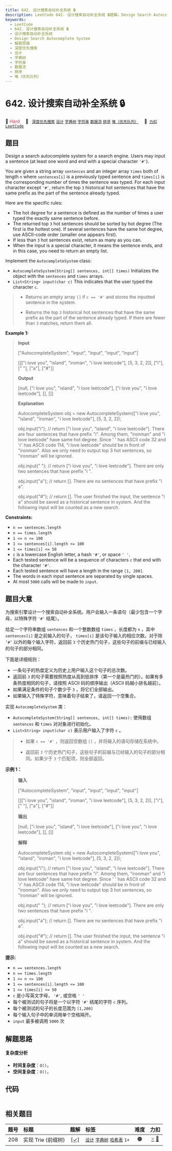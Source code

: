 ```yaml
---
title: 642. 设计搜索自动补全系统 🔒
description: LeetCode 642. 设计搜索自动补全系统 🔒题解，Design Search Autocomplete System，包含解题思路、复杂度分析以及完整的 JavaScript 代码实现。
keywords:
  - LeetCode
  - 642. 设计搜索自动补全系统 🔒
  - 设计搜索自动补全系统
  - Design Search Autocomplete System
  - 解题思路
  - 深度优先搜索
  - 设计
  - 字典树
  - 字符串
  - 数据流
  - 排序
  - 堆（优先队列）
---
```


# 642. 设计搜索自动补全系统 🔒

🔴 <font color=#ff334b>Hard</font>&emsp; 🔖&ensp; [`深度优先搜索`](/tag/depth-first-search.md) [`设计`](/tag/design.md) [`字典树`](/tag/trie.md) [`字符串`](/tag/string.md) [`数据流`](/tag/data-stream.md) [`排序`](/tag/sorting.md) [`堆（优先队列）`](/tag/heap-priority-queue.md)&emsp; 🔗&ensp;[`力扣`](https://leetcode.cn/problems/design-search-autocomplete-system) [`LeetCode`](https://leetcode.com/problems/design-search-autocomplete-system)

## 题目

Design a search autocomplete system for a search engine. Users may input a
sentence (at least one word and end with a special character `'#'`).

You are given a string array `sentences` and an integer array `times` both of
length `n` where `sentences[i]` is a previously typed sentence and `times[i]`
is the corresponding number of times the sentence was typed. For each input
character except `'#'`, return the top `3` historical hot sentences that have
the same prefix as the part of the sentence already typed.

Here are the specific rules:

  * The hot degree for a sentence is defined as the number of times a user typed the exactly same sentence before.
  * The returned top `3` hot sentences should be sorted by hot degree (The first is the hottest one). If several sentences have the same hot degree, use ASCII-code order (smaller one appears first).
  * If less than `3` hot sentences exist, return as many as you can.
  * When the input is a special character, it means the sentence ends, and in this case, you need to return an empty list.

Implement the `AutocompleteSystem` class:

  * `AutocompleteSystem(String[] sentences, int[] times)` Initializes the object with the `sentences` and `times` arrays.
  * `List<String> input(char c)` This indicates that the user typed the character `c`. 
> 
> * Returns an empty array `[]` if `c == '#'` and stores the inputted sentence in the system.
> 
> * Returns the top `3` historical hot sentences that have the same prefix as the part of the sentence already typed. If there are fewer than `3` matches, return them all.



**Example 1:**

> 
> 
> 
> 
> 
> **Input**
> 
> ["AutocompleteSystem", "input", "input", "input", "input"]
> 
> [[["i love you", "island", "iroman", "i love leetcode"], [5, 3, 2, 2]], ["i"], [" "], ["a"], ["#"]]
> 
> **Output**
> 
> [null, ["i love you", "island", "i love leetcode"], ["i love you", "i love leetcode"], [], []]
> 
> 
> 
> **Explanation**
> 
> AutocompleteSystem obj = new AutocompleteSystem(["i love you", "island", "iroman", "i love leetcode"], [5, 3, 2, 2]);
> 
> obj.input("i"); // return ["i love you", "island", "i love leetcode"]. There are four sentences that have prefix "i". Among them, "ironman" and "i love leetcode" have same hot degree. Since ' ' has ASCII code 32 and 'r' has ASCII code 114, "i love leetcode" should be in front of "ironman". Also we only need to output top 3 hot sentences, so "ironman" will be ignored.
> 
> obj.input(" "); // return ["i love you", "i love leetcode"]. There are only two sentences that have prefix "i ".
> 
> obj.input("a"); // return []. There are no sentences that have prefix "i a".
> 
> obj.input("#"); // return []. The user finished the input, the sentence "i a" should be saved as a historical sentence in system. And the following input will be counted as a new search.

**Constraints:**

  * `n == sentences.length`
  * `n == times.length`
  * `1 <= n <= 100`
  * `1 <= sentences[i].length <= 100`
  * `1 <= times[i] <= 50`
  * `c` is a lowercase English letter, a hash `'#'`, or space `' '`.
  * Each tested sentence will be a sequence of characters `c` that end with the character `'#'`.
  * Each tested sentence will have a length in the range `[1, 200]`.
  * The words in each input sentence are separated by single spaces.
  * At most `5000` calls will be made to `input`.


## 题目大意

为搜索引擎设计一个搜索自动补全系统。用户会输入一条语句（最少包含一个字母，以特殊字符 `'#'` 结尾）。

给定一个字符串数组 `sentences` 和一个整数数组 `times` ，长度都为 `n` ，其中 `sentences[i]` 是之前输入的句子，
`times[i]` 是该句子输入的相应次数。对于除 `‘#’` 以外的每个输入字符，返回前 `3`
个历史热门句子，这些句子的前缀与已经输入的句子的部分相同。

下面是详细规则：

  * 一条句子的热度定义为历史上用户输入这个句子的总次数。
  * 返回前 `3` 的句子需要按照热度从高到低排序（第一个是最热门的）。如果有多条热度相同的句子，请按照 ASCII 码的顺序输出（ASCII 码越小排名越前）。
  * 如果满足条件的句子个数少于 `3` ，将它们全部输出。
  * 如果输入了特殊字符，意味着句子结束了，请返回一个空集合。

实现 `AutocompleteSystem` 类：

  * `AutocompleteSystem(String[] sentences, int[] times):` 使用数组`sentences` 和 `times` 对对象进行初始化。
  * `List<String> input(char c)` 表示用户输入了字符 `c` 。 
> 
> * 如果 `c == '#'` ，则返回空数组 `[]` ，并将输入的语句存储在系统中。
> 
> * 返回前 `3` 个历史热门句子，这些句子的前缀与已经输入的句子的部分相同。如果少于 `3` 个匹配项，则全部返回。



**示例 1：**

> 
> 
> 
> 
> 
> **输入**
> 
> ["AutocompleteSystem", "input", "input", "input", "input"]
> 
> [[["i love you", "island", "iroman", "i love leetcode"], [5, 3, 2, 2]], ["i"], [" "], ["a"], ["#"]]
> 
> **输出**
> 
> [null, ["i love you", "island", "i love leetcode"], ["i love you", "i love leetcode"], [], []]
> 
> 
> 
> **解释**
> 
> AutocompleteSystem obj = new AutocompleteSystem(["i love you", "island", "iroman", "i love leetcode"], [5, 3, 2, 2]);
> 
> obj.input("i"); // return ["i love you", "island", "i love leetcode"]. There are four sentences that have prefix "i". Among them, "ironman" and "i love leetcode" have same hot degree. Since ' ' has ASCII code 32 and 'r' has ASCII code 114, "i love leetcode" should be in front of "ironman". Also we only need to output top 3 hot sentences, so "ironman" will be ignored.
> 
> obj.input(" "); // return ["i love you", "i love leetcode"]. There are only two sentences that have prefix "i ".
> 
> obj.input("a"); // return []. There are no sentences that have prefix "i a".
> 
> obj.input("#"); // return []. The user finished the input, the sentence "i a" should be saved as a historical sentence in system. And the following input will be counted as a new search.
> 
> 



**提示:**

  * `n == sentences.length`
  * `n == times.length`
  * `1 <= n <= 100`
  * `1 <= sentences[i].length <= 100`
  * `1 <= times[i] <= 50`
  * `c` 是小写英文字母， `'#'`, 或空格 `' '`
  * 每个被测试的句子将是一个以字符 `'#'` 结尾的字符 `c` 序列。
  * 每个被测试的句子的长度范围为 `[1,200]` 
  * 每个输入句子中的单词用单个空格隔开。
  * `input` 最多被调用 `5000` 次


## 解题思路

#### 复杂度分析

- **时间复杂度**：`O()`，
- **空间复杂度**：`O()`，

## 代码

```javascript

```

## 相关题目

<!-- prettier-ignore -->
| 题号 | 标题 | 题解 | 标签 | 难度 | 力扣 |
| :------: | :------ | :------: | :------ | :------: | :------: |
| 208 | 实现 Trie (前缀树) | [[✓]](/problem/0208.md) |  [`设计`](/tag/design.md) [`字典树`](/tag/trie.md) [`哈希表`](/tag/hash-table.md) `1+` | 🟠 | [🀄️](https://leetcode.cn/problems/implement-trie-prefix-tree) [🔗](https://leetcode.com/problems/implement-trie-prefix-tree) |